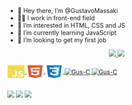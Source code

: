 - 👋 Hey there, I’m @GustavoMassaki
- 👨‍💻 I work in front-end field
- 👀 I’m interested in HTML, CSS and JS
- 🌱 I’m currently learning JavaScript
- 💞️ I’m looking to get my first job 

<div align="center">
  <a href="https://github.com/GustavoMassaki">
  <img width="60%" src="https://github-readme-stats.vercel.app/api?username=GustavoMassaki&show_icons=true&theme=tokyonight&include_all_commits=true&count_private=true"/>
  <img width="54%" src="https://github-readme-stats.vercel.app/api/top-langs/?username=GustavoMassaki&layout=compact&langs_count=7&theme=tokyonight"/>
</div>

<div style="display: inline_block"><br>
  <img align="center" alt="Gus-Js" height="30" width="40" src="https://raw.githubusercontent.com/devicons/devicon/master/icons/javascript/javascript-plain.svg">
  <img align="center" alt="Gus-HTML" height="30" width="40" src="https://raw.githubusercontent.com/devicons/devicon/master/icons/html5/html5-original.svg">
  <img align="center" alt="Gus-CSS" height="30" width="40" src="https://raw.githubusercontent.com/devicons/devicon/master/icons/css3/css3-original.svg">
  <img align="center" alt="Gus-C" height="30" width="40" src="https://cdn.jsdelivr.net/gh/devicons/devicon/icons/c/c-original.svg">
  <img align="center" alt="Gus-C" height="30" width="40" src="https://cdn.jsdelivr.net/gh/devicons/devicon/icons/cplusplus/cplusplus-original.svg">
</div>

##

<div>
<a href="https://www.instagram.com/gumaih_" target="_blank"><img src="https://img.shields.io/badge/-Instagram-%23E4405F?style=for-the-badge&logo=instagram&logoColor=white" target="_blank"></a>
<a href = "mailto:gustavoito99@gmail.com"><img src="https://img.shields.io/badge/-Gmail-%23333?style=for-the-badge&logo=gmail&logoColor=white" target="_blank"></a>
<a href="https://www.linkedin.com/in/gustavo-ito-2274b620b" target="_blank"><img src="https://img.shields.io/badge/-LinkedIn-%230077B5?style=for-the-badge&logo=linkedin&logoColor=white" target="_blank"></a> 
</div>
